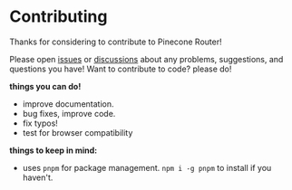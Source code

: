 # Contributing

Thanks for considering to contribute to Pinecone Router!

Please open [issues](https://github.com/pinecone-router/router/issues) or [discussions](https://github.com/pinecone-router/router/discussions) about any problems, suggestions, and questions you have!
Want to contribute to code? please do!

**things you can do!**

- improve documentation.
-	bug fixes, improve code.
-	fix typos!
-	test for browser compatibility

**things to keep in mind:**

-	uses `pnpm` for package management. `npm i -g pnpm` to install if you haven't.
